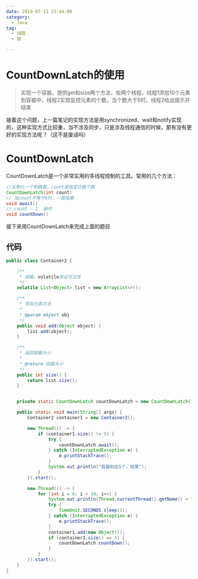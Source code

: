 ```yaml
---
date: 2019-07-11 23:44:00
category:
  - Java
tag:
  - 线程
  - 锁

---
```


# CountDownLatch的使用

>  实现一个容器，提供get和size两个方法，些两个线程，线程1添加10个元素到容器中，线程2实现监控元素的个数，当个数大于5时，线程2给出提示并结束

接着这个问题，上一篇笔记的实现方法是用synchronized、wait和notify实现的，这种实现方式比较重，当不涉及同步，只是涉及线程通信的时候，那有没有更好的实现方法呢？（这不是废话吗）

# CountDownLatch

CountDownLatch是一个非常实用的多线程控制的工具。常用的几个方法：

```java
//实例化一个倒数器，count是指定计数个数
CountDownLatch(int count)
// 当count不等于0时，一直阻塞
void await()
// count - 1  操作
void countDown()
```



接下来用CountDownLatch来完成上面的题目

## 代码

```java
public class Container2 {

    /**
     * 容器，volatile保证可见性
     */
    volatile List<Object> list = new ArrayList<>();

    /**
     * 添加元素方法
     *
     * @param object obj
     */
    public void add(Object object) {
        list.add(object);
    }

    /**
     * 返回容器大小
     *
     * @return 容器大小
     */
    public int size() {
        return list.size();
    }


    private static CountDownLatch countDownLatch = new CountDownLatch(1);

    public static void main(String[] args) {
        Container2 container1 = new Container2();

        new Thread(() -> {
            if (container1.size() != 5) {
                try {
                    countDownLatch.await();
                } catch (InterruptedException e) {
                    e.printStackTrace();
                }
                System.out.println("容器到达5个，结束");
            }
        }).start();

        new Thread(() -> {
            for (int i = 0; i < 10; i++) {
                System.out.println(Thread.currentThread().getName() + "---" + i);
                try {
                    TimeUnit.SECONDS.sleep(1);
                } catch (InterruptedException e) {
                    e.printStackTrace();
                }
                container1.add(new Object());
                if (container1.size() == 5) {
                    countDownLatch.countDown();
                }
            }
        }).start();
    }
}
```